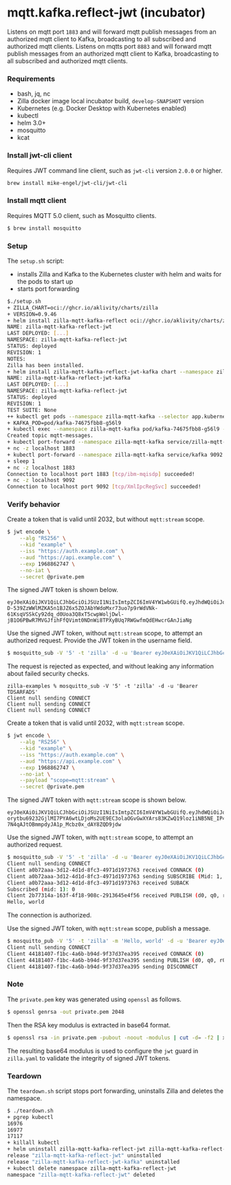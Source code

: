 # mqtt.kafka.reflect-jwt (incubator)

Listens on mqtt port `1883` and will forward mqtt publish messages from an authorized mqtt client to Kafka, broadcasting to all subscribed and authorized mqtt clients.
Listens on mqtts port `8883` and will forward mqtt publish messages from an authorized mqtt client to Kafka, broadcasting to all subscribed and authorized mqtt clients.

### Requirements

- bash, jq, nc
- Zilla docker image local incubator build, `develop-SNAPSHOT` version
- Kubernetes (e.g. Docker Desktop with Kubernetes enabled)
- kubectl
- helm 3.0+
- mosquitto
- kcat

### Install jwt-cli client

Requires JWT command line client, such as `jwt-cli` version `2.0.0` or higher.

```bash
brew install mike-engel/jwt-cli/jwt-cli
```

### Install mqtt client

Requires MQTT 5.0 client, such as Mosquitto clients.

```bash
$ brew install mosquitto
```

### Setup

The `setup.sh` script:
- installs Zilla and Kafka to the Kubernetes cluster with helm and waits for the pods to start up
- starts port forwarding

```bash
$./setup.sh   
+ ZILLA_CHART=oci://ghcr.io/aklivity/charts/zilla
+ VERSION=0.9.46
+ helm install zilla-mqtt-kafka-reflect oci://ghcr.io/aklivity/charts/zilla --version 0.9.46 --namespace zilla-mqtt-kafka-reflect --create-namespace --wait [...]
NAME: zilla-mqtt-kafka-reflect-jwt
LAST DEPLOYED: [...]
NAMESPACE: zilla-mqtt-kafka-reflect-jwt
STATUS: deployed
REVISION: 1
NOTES:
Zilla has been installed.
+ helm install zilla-mqtt-kafka-reflect-jwt-kafka chart --namespace zilla-mqtt-kafka-reflect-jwt --create-namespace --wait
NAME: zilla-mqtt-kafka-reflect-jwt-kafka
LAST DEPLOYED: [...]
NAMESPACE: zilla-mqtt-kafka-reflect-jwt
STATUS: deployed
REVISION: 1
TEST SUITE: None
++ kubectl get pods --namespace zilla-mqtt-kafka --selector app.kubernetes.io/instance=kafka -o name
+ KAFKA_POD=pod/kafka-74675fbb8-g56l9
+ kubectl exec --namespace zilla-mqtt-kafka pod/kafka-74675fbb8-g56l9 -- /opt/bitnami/kafka/bin/kafka-topics.sh --bootstrap-server localhost:9092 --create --topic mqtt-messages --if-not-exists
Created topic mqtt-messages.
+ kubectl port-forward --namespace zilla-mqtt-kafka service/zilla-mqtt-kafka-reflect-jwt 1883 8883
+ nc -z localhost 1883
+ kubectl port-forward --namespace zilla-mqtt-kafka service/kafka 9092 29092
+ sleep 1
+ nc -z localhost 1883
Connection to localhost port 1883 [tcp/ibm-mqisdp] succeeded!
+ nc -z localhost 9092
Connection to localhost port 9092 [tcp/XmlIpcRegSvc] succeeded!
```

### Verify behavior

Create a token that is valid until 2032, but without `mqtt:stream` scope.
```bash
$ jwt encode \
    --alg "RS256" \
    --kid "example" \
    --iss "https://auth.example.com" \
    --aud "https://api.example.com" \
    --exp 1968862747 \
    --no-iat \
    --secret @private.pem
```
The signed JWT token is shown below.
```
eyJ0eXAiOiJKV1QiLCJhbGciOiJSUzI1NiIsImtpZCI6ImV4YW1wbGUifQ.eyJhdWQiOiJodHRwczovL2FwaS5leGFtcGxlLmNvbSIsImV4cCI6MTk2ODg2Mjc0NywiaXNzIjoiaHR0cHM6Ly9hdXRoLmV4YW1wbGUuY29tIn0.k4Aq93RzFpOBBwuUEewJUq1Wj1F0csfW4c_eGaQY9xNk8WC1C_rhmWkiprApkoVoaUJI7PVemUFfwKmx3XVWTYB3AQUihGGDKA6TRN2kTfkd1Vm_tBbn6a1nsUKbfl70vFD51jebJ9w5yG2b_jEiqtt6eOW99KNNRdAi5U0z7NHHIniu8Yfi5qrK0IBJBBWOoe-D-539ZzWWlMZKA5n1BJZ6x5ZOJAbYWdoMxr73uo7p9rWdVNk-61KsqVSSkCy92dq_d0Uoa3Q8xT5cwpWoljDwl-jB1O6PBwR7MVGJfihFfQVimt0NDnWi8TPXyBUq7RWGwfmQdEHwcrGAnJiaNg
```
Use the signed JWT token, without `mqtt:stream` scope, to attempt an authorized request. Provide the JWT token in the username field.
```bash
$ mosquitto_sub -V '5' -t 'zilla' -d -u 'Bearer eyJ0eXAiOiJKV1QiLCJhbGciOiJSUzI1NiIsImtpZCI6ImV4YW1wbGUifQ.eyJhdWQiOiJodHRwczovL2FwaS5leGFtcGxlLmNvbSIsImV4cCI6MTk2ODg2Mjc0NywiaXNzIjoiaHR0cHM6Ly9hdXRoLmV4YW1wbGUuY29tIn0.k4Aq93RzFpOBBwuUEewJUq1Wj1F0csfW4c_eGaQY9xNk8WC1C_rhmWkiprApkoVoaUJI7PVemUFfwKmx3XVWTYB3AQUihGGDKA6TRN2kTfkd1Vm_tBbn6a1nsUKbfl70vFD51jebJ9w5yG2b_jEiqtt6eOW99KNNRdAi5U0z7NHHIniu8Yfi5qrK0IBJBBWOoe-D-539ZzWWlMZKA5n1BJZ6x5ZOJAbYWdoMxr73uo7p9rWdVNk-61KsqVSSkCy92dq_d0Uoa3Q8xT5cwpWoljDwl-jB1O6PBwR7MVGJfihFfQVimt0NDnWi8TPXyBUq7RWGwfmQdEHwcrGAnJiaNg'
```
The request is rejected as expected, and without leaking any information about failed security checks.
```
zilla-examples % mosquitto_sub -V '5' -t 'zilla' -d -u 'Bearer TDSARFADS'
Client null sending CONNECT
Client null sending CONNECT
Client null sending CONNECT

```
Create a token that is valid until 2032, with `mqtt:stream` scope.
```bash
$ jwt encode \
    --alg "RS256" \
    --kid "example" \
    --iss "https://auth.example.com" \
    --aud "https://api.example.com" \
    --exp 1968862747 \
    --no-iat \
    --payload "scope=mqtt:stream" \
    --secret @private.pem
```
The signed JWT token with `mqtt:stream` scope is shown below.
```
eyJ0eXAiOiJKV1QiLCJhbGciOiJSUzI1NiIsImtpZCI6ImV4YW1wbGUifQ.eyJhdWQiOiJodHRwczovL2FwaS5leGFtcGxlLmNvbSIsImV4cCI6MTk2ODg2Mjc0NywiaXNzIjoiaHR0cHM6Ly9hdXRoLmV4YW1wbGUuY29tIiwic2NvcGUiOiJtcXR0OnN0cmVhbSJ9.QGXNK7k08oQt5yUDVAMuu0adF7TGXEOT_yyfcACUgNt4rG2Zkd_2AnsqWD6hR0OEP_e6mYhJum0kQH6_uNqoR50LiLlsPP1d6B8_32wT92qeF46uFjjwwE_ofM7uzI92OrPgaZ8Qlr6mLxJu4CLj2E_DippkjChpk2fARGRMZLwGoA8D5GkHxlerAxzFzfmMcwPdiYzXaDfX85fMFkHM4SX2lzAakCo2Wq_kNq-orytbu69232GjlMI7PYA6wtLDjoMs2UE9EC3olaOGvGwXYArs83KZwQ19loz1iNB5NE_IP4xQ-7N4qAJtOBmmpdyJA1p_Mcbz0x_dAY8ZQD9jdw
```
Use the signed JWT token, with `mqtt:stream` scope, to attempt an authorized request.
```bash
$ mosquitto_sub -V '5' -t 'zilla' -d -u 'Bearer eyJ0eXAiOiJKV1QiLCJhbGciOiJSUzI1NiIsImtpZCI6ImV4YW1wbGUifQ.eyJhdWQiOiJodHRwczovL2FwaS5leGFtcGxlLmNvbSIsImV4cCI6MTk2ODg2Mjc0NywiaXNzIjoiaHR0cHM6Ly9hdXRoLmV4YW1wbGUuY29tIiwic2NvcGUiOiJtcXR0OnN0cmVhbSJ9.QGXNK7k08oQt5yUDVAMuu0adF7TGXEOT_yyfcACUgNt4rG2Zkd_2AnsqWD6hR0OEP_e6mYhJum0kQH6_uNqoR50LiLlsPP1d6B8_32wT92qeF46uFjjwwE_ofM7uzI92OrPgaZ8Qlr6mLxJu4CLj2E_DippkjChpk2fARGRMZLwGoA8D5GkHxlerAxzFzfmMcwPdiYzXaDfX85fMFkHM4SX2lzAakCo2Wq_kNq-orytbu69232GjlMI7PYA6wtLDjoMs2UE9EC3olaOGvGwXYArs83KZwQ19loz1iNB5NE_IP4xQ-7N4qAJtOBmmpdyJA1p_Mcbz0x_dAY8ZQD9jdw'
Client null sending CONNECT
Client a0b72aaa-3d12-4d1d-8fc3-4971d1973763 received CONNACK (0)
Client a0b72aaa-3d12-4d1d-8fc3-4971d1973763 sending SUBSCRIBE (Mid: 1, Topic: zilla, QoS: 0, Options: 0x00)
Client a0b72aaa-3d12-4d1d-8fc3-4971d1973763 received SUBACK
Subscribed (mid: 1): 0
Client 2b77314a-163f-4f18-908c-2913645e4f56 received PUBLISH (d0, q0, r0, m0, 'zilla', ... (12 bytes))
Hello, world
```
The connection is authorized.

Use the signed JWT token, with `mqtt:stream` scope, publish a message.
```bash
$ mosquitto_pub -V '5' -t 'zilla' -m 'Hello, world' -d -u 'Bearer eyJ0eXAiOiJKV1QiLCJhbGciOiJSUzI1NiIsImtpZCI6ImV4YW1wbGUifQ.eyJhdWQiOiJodHRwczovL2FwaS5leGFtcGxlLmNvbSIsImV4cCI6MTk2ODg2Mjc0NywiaXNzIjoiaHR0cHM6Ly9hdXRoLmV4YW1wbGUuY29tIiwic2NvcGUiOiJtcXR0OnN0cmVhbSJ9.QGXNK7k08oQt5yUDVAMuu0adF7TGXEOT_yyfcACUgNt4rG2Zkd_2AnsqWD6hR0OEP_e6mYhJum0kQH6_uNqoR50LiLlsPP1d6B8_32wT92qeF46uFjjwwE_ofM7uzI92OrPgaZ8Qlr6mLxJu4CLj2E_DippkjChpk2fARGRMZLwGoA8D5GkHxlerAxzFzfmMcwPdiYzXaDfX85fMFkHM4SX2lzAakCo2Wq_kNq-orytbu69232GjlMI7PYA6wtLDjoMs2UE9EC3olaOGvGwXYArs83KZwQ19loz1iNB5NE_IP4xQ-7N4qAJtOBmmpdyJA1p_Mcbz0x_dAY8ZQD9jdw'
Client null sending CONNECT
Client 44181407-f1bc-4a6b-b94d-9f37d37ea395 received CONNACK (0)
Client 44181407-f1bc-4a6b-b94d-9f37d37ea395 sending PUBLISH (d0, q0, r0, m1, 'zilla', ... (12 bytes))
Client 44181407-f1bc-4a6b-b94d-9f37d37ea395 sending DISCONNECT
```


### Note
The `private.pem` key was generated using `openssl` as follows.
```bash
$ openssl genrsa -out private.pem 2048
```
Then the RSA key modulus is extracted in base64 format.
```bash
$ openssl rsa -in private.pem -pubout -noout -modulus | cut -d= -f2 | xxd -r -p | base64
```
The resulting base64 modulus is used to configure the `jwt` guard in `zilla.yaml` to validate the integrity of signed JWT tokens.

### Teardown

The `teardown.sh` script stops port forwarding, uninstalls Zilla and deletes the namespace.

```bash
$ ./teardown.sh
+ pgrep kubectl
16976
16977
17117
+ killall kubectl
+ helm uninstall zilla-mqtt-kafka-reflect-jwt zilla-mqtt-kafka-reflect-jwt-kafka --namespace zilla-mqtt-kafka-reflect-jwt
release "zilla-mqtt-kafka-reflect-jwt" uninstalled
release "zilla-mqtt-kafka-reflect-jwt-kafka" uninstalled
+ kubectl delete namespace zilla-mqtt-kafka-reflect-jwt
namespace "zilla-mqtt-kafka-reflect-jwt" deleted
```
